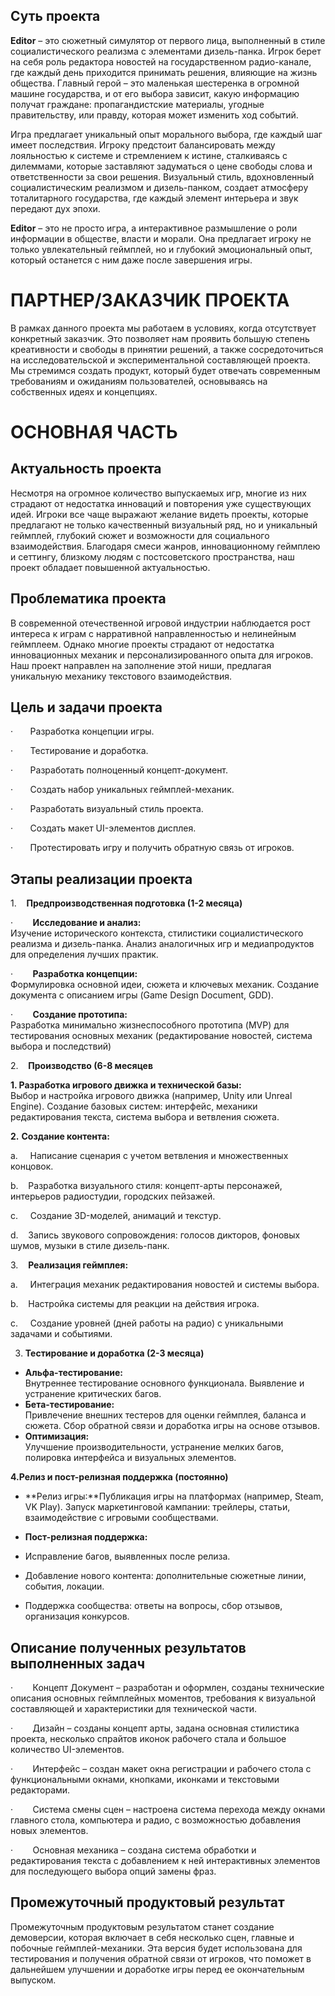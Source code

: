 ## **Суть проекта**

**Editor** – это сюжетный симулятор от первого лица, выполненный в стиле социалистического реализма с элементами дизель-панка. Игрок берет на себя роль редактора новостей на государственном радио-канале, где каждый день приходится принимать решения, влияющие на жизнь общества. Главный герой – это маленькая шестеренка в огромной машине государства, и от его выбора зависит, какую информацию получат граждане: пропагандистские материалы, угодные правительству, или правду, которая может изменить ход событий.

Игра предлагает уникальный опыт морального выбора, где каждый шаг имеет последствия. Игроку предстоит балансировать между лояльностью к системе и стремлением к истине, сталкиваясь с дилеммами, которые заставляют задуматься о цене свободы слова и ответственности за свои решения. Визуальный стиль, вдохновленный социалистическим реализмом и дизель-панком, создает атмосферу тоталитарного государства, где каждый элемент интерьера и звук передают дух эпохи.

**Editor** – это не просто игра, а интерактивное размышление о роли информации в обществе, власти и морали. Она предлагает игроку не только увлекательный геймплей, но и глубокий эмоциональный опыт, который останется с ним даже после завершения игры.

# **ПАРТНЕР/ЗАКАЗЧИК ПРОЕКТА**

В рамках данного проекта мы работаем в условиях, когда отсутствует конкретный заказчик. Это позволяет нам проявить большую степень креативности и свободы в принятии решений, а также сосредоточиться на исследовательской и экспериментальной составляющей проекта. Мы стремимся создать продукт, который будет отвечать современным требованиям и ожиданиям пользователей, основываясь на собственных идеях и концепциях.

# **ОСНОВНАЯ ЧАСТЬ**

## **Актуальность проекта**

Несмотря на огромное количество выпускаемых игр, многие из них страдают от недостатка инноваций и повторения уже существующих идей. Игроки все чаще выражают желание видеть проекты, которые предлагают не только качественный визуальный ряд, но и уникальный геймплей, глубокий сюжет и возможности для социального взаимодействия. Благодаря смеси жанров, инновационному геймплею и сеттингу, близкому людям с постсоветского пространства, наш проект обладает повышенной актуальностью.

## **Проблематика проекта**

В современной отечественной игровой индустрии наблюдается рост интереса к играм с нарративной направленностью и нелинейным геймплеем. Однако многие проекты страдают от недостатка инновационных механик и персонализированного опыта для игроков. Наш проект направлен на заполнение этой ниши, предлагая уникальную механику текстового взаимодействия.

## **Цель и задачи проекта**

·       Разработка концепции игры. 

·       Тестирование и доработка. 

·       Разработать полноценный концепт-документ.

·       Создать набор уникальных геймплей-механик.

·       Разработать визуальный стиль проекта.

·       Создать макет UI-элементов дисплея.

·       Протестировать игру и получить обратную связь от игроков.

## **Этапы реализации проекта**

1.    **Предпроизводственная подготовка (1-2 месяца)**

·        **Исследование и анализ:**  
Изучение исторического контекста, стилистики социалистического реализма и дизель-панка. Анализ аналогичных игр и медиапродуктов для определения лучших практик.

·        **Разработка концепции:**  
Формулировка основной идеи, сюжета и ключевых механик. Создание документа с описанием игры (Game Design Document, GDD).

·        **Создание прототипа:**  
Разработка минимально жизнеспособного прототипа (MVP) для тестирования основных механик (редактирование новостей, система выбора и последствий)

2.    **Производство (6-8 месяцев**

**1. Разработка игрового движка и технической базы:**  
Выбор и настройка игрового движка (например, Unity или Unreal Engine). Создание базовых систем: интерфейс, механики редактирования текста, система выбора и ветвления сюжета.

**2.** **Создание контента:**

a.     Написание сценария с учетом ветвления и множественных концовок.

b.    Разработка визуального стиля: концепт-арты персонажей, интерьеров радиостудии, городских пейзажей.

c.     Создание 3D-моделей, анимаций и текстур.

d.    Запись звукового сопровождения: голосов дикторов, фоновых шумов, музыки в стиле дизель-панк.

3.    **Реализация геймплея:**

a.     Интеграция механик редактирования новостей и системы выбора.

b.    Настройка системы для реакции на действия игрока.

c.     Создание уровней (дней работы на радио) с уникальными задачами и событиями.

3. **Тестирование и доработка (2-3 месяца)**

- **Альфа-тестирование:**  
    Внутреннее тестирование основного функционала. Выявление и устранение критических багов.
- **Бета-тестирование:**  
    Привлечение внешних тестеров для оценки геймплея, баланса и сюжета. Сбор обратной связи и доработка игры на основе отзывов.
- **Оптимизация:**  
    Улучшение производительности, устранение мелких багов, полировка интерфейса и визуальных элементов.

**4.Релиз и пост-релизная поддержка (постоянно)**

- **Релиз игры:**Публикация игры на платформах (например, Steam, VK Play). Запуск маркетинговой кампании: трейлеры, статьи, взаимодействие с игровыми сообществами.
- **Пост-релизная поддержка:**

- Исправление багов, выявленных после релиза.
- Добавление нового контента: дополнительные сюжетные линии, события, локации.
- Поддержка сообщества: ответы на вопросы, сбор отзывов, организация конкурсов.

## **Описание полученных результатов выполненных задач**

·        Концепт Документ – разработан и оформлен, созданы технические описания основных геймплейных моментов, требования к визуальной составляющей и характеристики для технической части.

·        Дизайн – созданы концепт арты, задана основная стилистика проекта, несколько спрайтов иконок рабочего стала и большое количество UI-элементов.

·        Интерфейс – создан макет окна регистрации и рабочего стола с функциональными окнами, кнопками, иконками и текстовыми редакторами.

·        Система смены сцен – настроена система перехода между окнами главного стола, компьютера и радио, с возможностью добавления новых элементов.

·        Основная механика – создана система обработки и редактирования текста с добавлением к ней интерактивных элементов для последующего выбора опций замены фраз.

## **Промежуточный продуктовый результат**

Промежуточным продуктовым результатом станет создание демоверсии, которая включает в себя несколько сцен, главные и побочные геймплей-механики. Эта версия будет использована для тестирования и получения обратной связи от игроков, что поможет в дальнейшем улучшении и доработке игры перед ее окончательным выпуском.
